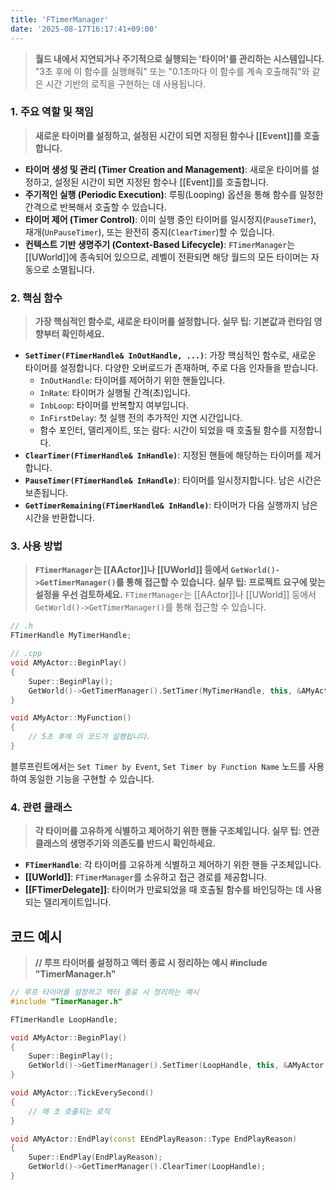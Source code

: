 ```yaml
---
title: 'FTimerManager'
date: '2025-08-17T16:17:41+09:00'
---
```

> **월드 내에서 지연되거나 주기적으로 실행되는 '타이머'를 관리하는 시스템입니다.** "3초 후에 이 함수를 실행해줘" 또는 "0.1초마다 이 함수를 계속 호출해줘"와 같은 시간 기반의 로직을 구현하는 데 사용됩니다.

### **1. 주요 역할 및 책임**
> **새로운 타이머를 설정하고, 설정된 시간이 되면 지정된 함수나 [[Event]]를 호출합니다.**
* **타이머 생성 및 관리 (Timer Creation and Management)**:
	새로운 타이머를 설정하고, 설정된 시간이 되면 지정된 함수나 [[Event]]를 호출합니다.
* **주기적인 실행 (Periodic Execution)**:
	루핑(Looping) 옵션을 통해 함수를 일정한 간격으로 반복해서 호출할 수 있습니다.
* **타이머 제어 (Timer Control)**:
	이미 실행 중인 타이머를 일시정지(`PauseTimer`), 재개(`UnPauseTimer`), 또는 완전히 중지(`ClearTimer`)할 수 있습니다.
* **컨텍스트 기반 생명주기 (Context-Based Lifecycle)**:
	`FTimerManager`는 [[UWorld]]에 종속되어 있으므로, 레벨이 전환되면 해당 월드의 모든 타이머는 자동으로 소멸됩니다.

### **2. 핵심 함수**
> **가장 핵심적인 함수로, 새로운 타이머를 설정합니다. 실무 팁: 기본값과 런타임 영향부터 확인하세요.**
* **`SetTimer(FTimerHandle& InOutHandle, ...)`**:
	가장 핵심적인 함수로, 새로운 타이머를 설정합니다. 다양한 오버로드가 존재하며, 주로 다음 인자들을 받습니다.
    *   `InOutHandle`:
	타이머를 제어하기 위한 핸들입니다.
    *   `InRate`:
	타이머가 실행될 간격(초)입니다.
    *   `InbLoop`:
	타이머를 반복할지 여부입니다.
    *   `InFirstDelay`:
	첫 실행 전의 추가적인 지연 시간입니다.
    *   함수 포인터, 델리게이트, 또는 람다:
	시간이 되었을 때 호출될 함수를 지정합니다.
* **`ClearTimer(FTimerHandle& InHandle)`**:
	지정된 핸들에 해당하는 타이머를 제거합니다.
* **`PauseTimer(FTimerHandle& InHandle)`**:
	타이머를 일시정지합니다. 남은 시간은 보존됩니다.
* **`GetTimerRemaining(FTimerHandle& InHandle)`**:
	타이머가 다음 실행까지 남은 시간을 반환합니다.

### **3. 사용 방법**
> **`FTimerManager`는 [[AActor]]나 [[UWorld]] 등에서 `GetWorld()->GetTimerManager()`를 통해 접근할 수 있습니다. 실무 팁: 프로젝트 요구에 맞는 설정을 우선 검토하세요.**
`FTimerManager`는 [[AActor]]나 [[UWorld]] 등에서 `GetWorld()->GetTimerManager()`를 통해 접근할 수 있습니다.
```cpp
// .h
FTimerHandle MyTimerHandle;

// .cpp
void AMyActor::BeginPlay()
{
    Super::BeginPlay();
    GetWorld()->GetTimerManager().SetTimer(MyTimerHandle, this, &AMyActor::MyFunction, 5.0f, false);
}

void AMyActor::MyFunction()
{
    // 5초 후에 이 코드가 실행됩니다.
}
```
블루프린트에서는 `Set Timer by Event`, `Set Timer by Function Name` 노드를 사용하여 동일한 기능을 구현할 수 있습니다.

### **4. 관련 클래스**
> **각 타이머를 고유하게 식별하고 제어하기 위한 핸들 구조체입니다. 실무 팁: 연관 클래스의 생명주기와 의존도를 반드시 확인하세요.**
* **`FTimerHandle`**:
	각 타이머를 고유하게 식별하고 제어하기 위한 핸들 구조체입니다.
* **[[UWorld]]**:
	`FTimerManager`를 소유하고 접근 경로를 제공합니다.
* **[[FTimerDelegate]]**:
	타이머가 만료되었을 때 호출될 함수를 바인딩하는 데 사용되는 델리게이트입니다.

## 코드 예시
> **// 루프 타이머를 설정하고 액터 종료 시 정리하는 예시 #include "TimerManager.h"**
```cpp
// 루프 타이머를 설정하고 액터 종료 시 정리하는 예시
#include "TimerManager.h"

FTimerHandle LoopHandle;

void AMyActor::BeginPlay()
{
    Super::BeginPlay();
    GetWorld()->GetTimerManager().SetTimer(LoopHandle, this, &AMyActor::TickEverySecond, 1.0f, true, 0.0f);
}

void AMyActor::TickEverySecond()
{
    // 매 초 호출되는 로직
}

void AMyActor::EndPlay(const EEndPlayReason::Type EndPlayReason)
{
    Super::EndPlay(EndPlayReason);
    GetWorld()->GetTimerManager().ClearTimer(LoopHandle);
}
```
